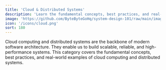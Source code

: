 ```yaml
---
title: 'Cloud & Distributed Systems'
description: 'Learn the fundamental concepts, best practices, and real-world examples of cloud computing and distributed systems.'
image: 'https://github.com/ByteByteGoHq/system-design-101/raw/main/images/oAuth2.jpg'
icon: '/icons/cloud.png'
sort: 180
---
```


Cloud computing and distributed systems are the backbone of modern software architecture. They enable us to build scalable, reliable, and high-performance systems. This category covers the fundamental concepts, best practices, and real-world examples of cloud computing and distributed systems.
